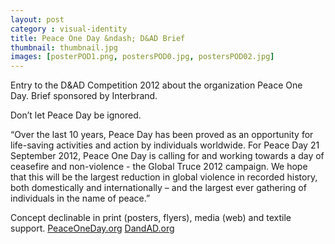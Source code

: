 ```yaml
---
layout: post
category : visual-identity
title: Peace One Day &ndash; D&AD Brief
thumbnail: thumbnail.jpg
images: [posterPOD1.png, postersPOD0.jpg, postersPOD02.jpg]
---
```

Entry to the D&AD Competition 2012 about the organization Peace One Day. Brief sponsored by Interbrand.

Don’t let Peace Day be ignored.

“Over the last 10 years, Peace Day has been proved as an opportunity for life-saving activities and action by individuals worldwide. 
For Peace Day 21 September 2012, Peace One Day is calling for and working towards a day of ceasefire and non-violence - the Global Truce 2012 campaign. 
We hope that this will be the largest reduction in global violence in recorded history, both domestically and internationally – and the largest ever gathering 
of individuals in the name of peace.”

Concept declinable in print (posters, flyers), media (web) and textile support.
[PeaceOneDay.org](http://peaceoneday.org)
[DandAD.org](http://dandad.org)